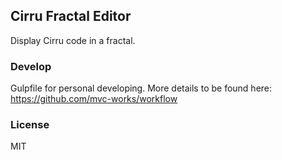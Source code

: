 
Cirru Fractal Editor
------

Display Cirru code in a fractal.

### Develop

Gulpfile for personal developing. More details to be found here:
https://github.com/mvc-works/workflow

### License

MIT